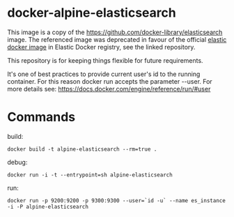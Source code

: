 # docker-alpine-elasticsearch
This image is a copy of the https://github.com/docker-library/elasticsearch image. The referenced image was
deprecated in favour of the official [elastic docker image](https://github.com/elastic/elasticsearch-docker) in Elastic Docker registry, see the linked repository.

This repository is for keeping things flexible for future requirements.

It's one of best practices to provide current user's id to the running container.
For this reason docker run accepts the parameter --user. For more details see: https://docs.docker.com/engine/reference/run/#user


# Commands

build:

    docker build -t alpine-elasticsearch --rm=true .

debug:

    docker run -i -t --entrypoint=sh alpine-elasticsearch

run:

    docker run -p 9200:9200 -p 9300:9300 --user=`id -u` --name es_instance -i -P alpine-elasticsearch


